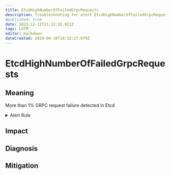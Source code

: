 ```yaml
---
title: EtcdHighNumberOfFailedGrpcRequests
description: Troubleshooting for alert EtcdHighNumberOfFailedGrpcRequests
#published: true
date: 2023-12-12T21:12:32.022Z
tags: LGTM
editor: markdown
dateCreated: 2020-04-10T18:32:27.079Z
---
```


# EtcdHighNumberOfFailedGrpcRequests

## Meaning
[//]: # "Short paragraph that explains what the alert means"
More than 1% GRPC request failure detected in Etcd

<details>
  <summary>Alert Rule</summary>

  ```yaml
alert: EtcdHighNumberOfFailedGrpcRequests
expr: sum(rate(grpc_server_handled_total{grpc_code!="OK"}[1m])) BY (grpc_service, grpc_method) / sum(rate(grpc_server_handled_total[1m])) BY (grpc_service, grpc_method) > 0.01
for: 2m
labels:
    severity: warning
annotations:
    summary: Etcd high number of failed GRPC requests (instance {{ $labels.instance }})
    description: |-
        More than 1% GRPC request failure detected in Etcd
          VALUE = {{ $value }}
          LABELS = {{ $labels }}
    runbook: https://github.com/srerun/prometheus-alerts/content/runbooks/EtcdHighNumberOfFailedGrpcRequests

  ```
</details>


## Impact
[//]: # "What could / will happen if the alert is not addressed"



## Diagnosis
[//]: # "Steps to take to identify the cause of the problem"



## Mitigation
[//]: # "The steps necessary to resolve the alert"
